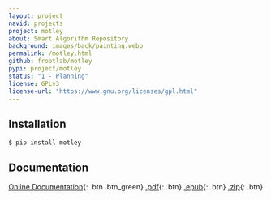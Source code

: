 ```yaml
---
layout: project
navid: projects
project: motley
about: Smart Algorithm Repository
background: images/back/painting.webp
permalink: /motley.html
github: frootlab/motley
pypi: project/motley
status: "1 - Planning"
license: GPLv3
license-url: "https://www.gnu.org/licenses/gpl.html"
---
```


## Installation
```shell
$ pip install motley
```

## Documentation
[Online Documentation](http://docs.frootlab.org/projects/motley){: .btn .btn_green}
[.pdf](https://readthedocs.org/projects/motley/downloads/pdf/latest/){: .btn}
[.epub](https://readthedocs.org/projects/motley/downloads/epub/latest/){: .btn}
[.zip](https://readthedocs.org/projects/motley/downloads/htmlzip/latest/){: .btn}
